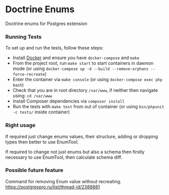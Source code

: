 # Doctrine Enums
Doctrine enums for Postgres extension

### Running Tests

To set up and run the tests, follow these steps:

- Install [Docker](https://www.docker.com/) and ensure you have `docker-compose` and `make`
- From the project root, run `make start` to start containers in daemon mode (or using `docker-compose up -d --build --remove-orphans --force-recreate`)
- Enter the container via `make console` (or using `docker-compose exec php bash`)
- Check that you are in root directory `/var/www`, if neither then navigate using: `cd /var/www`
- Install Composer dependencies via `composer install`
- Run the tests with `make test` from out of container (or using `bin/phpunit -c tests/` inside container)

### Right usage

If required just change enums values, their structure, adding or dropping types then better to use EnumTool.

If required to change not just enums but also a schema then firstly necessary to use EnumTool, then calculate schema diff.

### Possible future feature
Command for removing Enum value without recreating.
https://postgrespro.ru/list/thread-id/2388881
